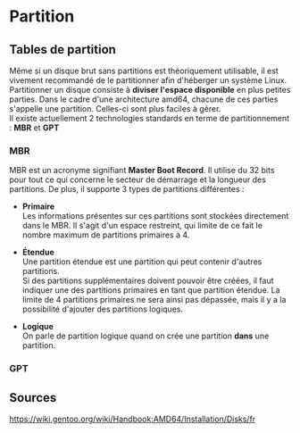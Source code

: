 # Partition
## Tables de partition
Même si un disque brut sans partitions est théoriquement utilisable, il est vivement recommandé de le partitionner afin d'héberger un système Linux.  
Partitionner un disque consiste à **diviser l'espace disponible** en plus petites parties. Dans le cadre d'une architecture amd64, chacune de ces parties s'appelle une partition. Celles-ci sont plus faciles à gérer.   
Il existe actuellement 2 technologies standards en terme de partitionnement : **MBR** et **GPT**

### MBR
MBR est un acronyme signifiant **Master Boot Record**. Il utilise du 32 bits pour tout ce qui concerne le secteur de démarrage et la longueur des partitions. De plus, il supporte 3 types de partitions différentes : 
- **Primaire**  
Les informations présentes sur ces partitions sont stockées directement dans le MBR. Il s'agit d'un espace restreint, qui limite de ce fait le nombre maximum de partitions primaires à 4.
- **Étendue**  
Une partition étendue est une partition qui peut contenir d'autres partitions.  
Si des partitions supplémentaires doivent pouvoir être créées, il faut indiquer une des partitions primaires en tant que partition étendue. La limite de 4 partitions primaires ne sera ainsi pas dépassée, mais il y a la possibilité d'ajouter des partitions logiques.

- **Logique**  
On parle de partition logique quand on crée une partition **dans** une partition. 



### GPT

## Sources
https://wiki.gentoo.org/wiki/Handbook:AMD64/Installation/Disks/fr